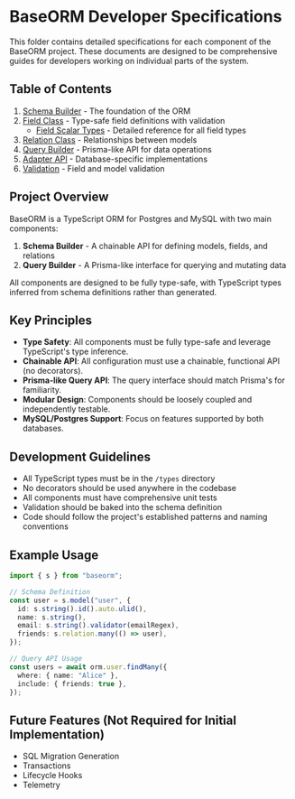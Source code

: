 # BaseORM Developer Specifications

This folder contains detailed specifications for each component of the BaseORM project. These documents are designed to be comprehensive guides for developers working on individual parts of the system.

## Table of Contents

1. [Schema Builder](1_schema_builder.md) - The foundation of the ORM
2. [Field Class](2_field_class.md) - Type-safe field definitions with validation
   - [Field Scalar Types](2.1_field_scalar_types.md) - Detailed reference for all field types
3. [Relation Class](3_relation_class.md) - Relationships between models
4. [Query Builder](4_query_builder.md) - Prisma-like API for data operations
5. [Adapter API](5_adapter_api.md) - Database-specific implementations
6. [Validation](6_validation.md) - Field and model validation

## Project Overview

BaseORM is a TypeScript ORM for Postgres and MySQL with two main components:

1. **Schema Builder** - A chainable API for defining models, fields, and relations
2. **Query Builder** - A Prisma-like interface for querying and mutating data

All components are designed to be fully type-safe, with TypeScript types inferred from schema definitions rather than generated.

## Key Principles

- **Type Safety**: All components must be fully type-safe and leverage TypeScript's type inference.
- **Chainable API**: All configuration must use a chainable, functional API (no decorators).
- **Prisma-like Query API**: The query interface should match Prisma's for familiarity.
- **Modular Design**: Components should be loosely coupled and independently testable.
- **MySQL/Postgres Support**: Focus on features supported by both databases.

## Development Guidelines

- All TypeScript types must be in the `/types` directory
- No decorators should be used anywhere in the codebase
- All components must have comprehensive unit tests
- Validation should be baked into the schema definition
- Code should follow the project's established patterns and naming conventions

## Example Usage

```ts
import { s } from "baseorm";

// Schema Definition
const user = s.model("user", {
  id: s.string().id().auto.ulid(),
  name: s.string(),
  email: s.string().validator(emailRegex),
  friends: s.relation.many(() => user),
});

// Query API Usage
const users = await orm.user.findMany({
  where: { name: "Alice" },
  include: { friends: true },
});
```

## Future Features (Not Required for Initial Implementation)

- SQL Migration Generation
- Transactions
- Lifecycle Hooks
- Telemetry
